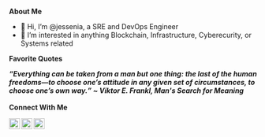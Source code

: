 <b>About Me</b> <br />
- 👋 Hi, I’m @jessenia, a SRE and DevOps Engineer
- 👀 I’m interested in anything Blockchain, Infrastructure, Cyberecurity, or Systems related

<b>Favorite Quotes <br />

 <i>
  <q>Everything can be taken from a man but one thing: the last of the human freedoms—to choose one’s attitude in any given set of circumstances, to choose one’s own way.</q>
~ Viktor E. Frankl, Man's Search for Meaning
  </i>
<br />
 <br />
<b>Connect With Me</b> <br />

<a href="https://medium.com/@jessenia.tech"><img align="left" alt="Jessenia's Medium" width="22px" src="https://img.shields.io/badge/medium-%2312100E.svg?&style=for-the-badge&logo=medium&logoColor=white" /></a> 

<a href="https://twitter.com/_jessekahn"><img align="left" alt="Jessenia | Twitter" width="22px" src="https://raw.githubusercontent.com/peterthehan/peterthehan/master/assets/twitter.svg" /></a>

<a href="https://www.linkedin.com/in/jessenia/"><img align="left" alt="Jessenia's LinkedIn" width="22px" src="https://raw.githubusercontent.com/peterthehan/peterthehan/master/assets/linkedin.svg" /></a>
 

